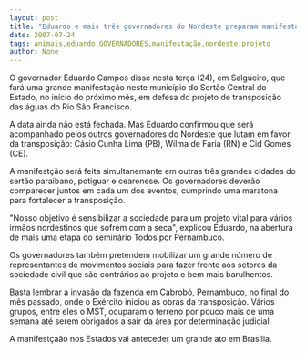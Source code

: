 ```yaml
---
layout: post
title: "Eduardo e mais três governadores do Nordeste preparam manifestação em favor do projeto "
date: 2007-07-24
tags: animais,eduardo,GOVERNADORES,manifestação,nordeste,projeto
author: None
---
```

O governador Eduardo Campos disse nesta ter&ccedil;a (24), em Salgueiro, que far&aacute; uma grande manifesta&ccedil;&atilde;o&nbsp;neste munic&iacute;pio do Sert&atilde;o Central do Estado, no in&iacute;cio do pr&oacute;ximo m&ecirc;s, em defesa do projeto de transposi&ccedil;&atilde;o das &aacute;guas do Rio S&atilde;o Francisco. 

A data ainda n&atilde;o est&aacute; fechada. Mas Eduardo confirmou que ser&aacute; acompanhado pelos outros governadores do Nordeste que lutam em favor da transposi&ccedil;&atilde;o: C&aacute;sio Cunha Lima (PB), Wilma de Faria (RN) e Cid Gomes (CE). 

A manifest&ccedil;&atilde;o ser&aacute; feita simultanemante em outras tr&ecirc;s grandes cidades do sert&atilde;o paraibano, potiguar e cearenese. Os governadores dever&atilde;o comparecer juntos em cada um dos eventos, cumprindo uma maratona para fortalecer a transposi&ccedil;&atilde;o. 

&quot;Nosso objetivo &eacute; sensibilizar a sociedade para um projeto vital para v&aacute;rios irm&atilde;os nordestinos que sofrem com a seca&quot;, explicou Eduardo, na abertura de mais uma etapa do semin&aacute;rio Todos por Pernambuco. 

Os governadores tamb&eacute;m pretendem mobilizar um grande n&uacute;mero de representantes de movimentos sociais para fazer frente aos setores da sociedade civil que s&atilde;o contr&aacute;rios ao projeto e bem mais barulhentos. 

Basta lembrar a invas&atilde;o da fazenda em Cabrob&oacute;, Pernambuco, no final do m&ecirc;s passado, onde o Ex&eacute;rcito iniciou as obras da transposi&ccedil;&atilde;o. V&aacute;rios grupos, entre eles o MST, ocuparam o terreno por pouco mais de uma semana at&eacute; serem obrigados a sair da &aacute;rea por determina&ccedil;&atilde;o judicial. 

A manifest&ccedil;a&atilde;o nos Estados vai anteceder um grande ato em Bras&iacute;lia. 